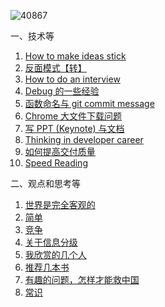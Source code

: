 ![40867](https://user-images.githubusercontent.com/14243932/83179264-5abecd00-a154-11ea-8348-27450ef9ac82.png)

一、技术等
1. [How to make ideas stick](https://github.com/gy134340/blog/issues/10)
11. [反面模式【转】](https://github.com/gy134340/blog/issues/15)
10. [How to do an interview](https://github.com/gy134340/blog/issues/14)
3. [Debug 的一些经验](https://github.com/gy134340/blog/issues/7)
4. [函数命名与 git commit message](https://github.com/gy134340/blog/issues/3)
5. [Chrome 大文件下载问题](https://github.com/gy134340/blog/issues/4)
7. [写 PPT (Keynote) 与文档 ](https://github.com/gy134340/blog/issues/11)
8. [Thinking in developer career](https://github.com/gy134340/blog/issues/12)
9. [如何提高交付质量](https://github.com/gy134340/blog/issues/13)
12. [Speed Reading](https://github.com/gy134340/blog/issues/16)

二、观点和思考等
1. [世界是完全客观的](https://github.com/gy134340/blog/issues/20)
1. [简单](https://github.com/gy134340/blog/issues/21)
5. [竞争](https://github.com/gy134340/blog/issues/22)
2. [关于信息分级](https://github.com/gy134340/blog/issues/24)
11. [我欣赏的几个人](https://github.com/gy134340/blog/issues/18)
11. [推荐几本书](https://github.com/gy134340/blog/issues/19)
16. [有趣的问题，怎样才能救中国](https://github.com/gy134340/blog/issues/23)
17. [常识](https://github.com/gy134340/blog/issues/26)

